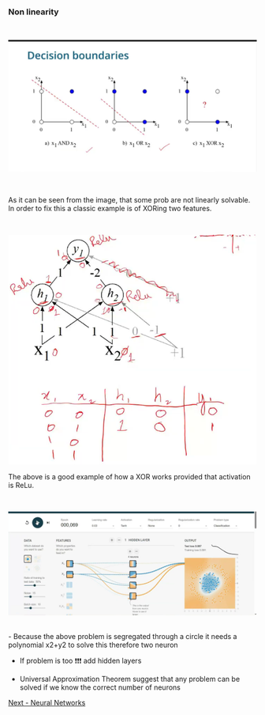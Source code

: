 ### Non linearity

</br>

![alt text](images/image-1.png)

<br/>

As it can be seen from the image, that some prob are not linearly solvable. In order to fix this a classic example is of XORing two features. 


<br/>

![alt text](images/image-2.png)

The above is a good example of how a XOR works provided that activation is ReLu.


<br/>

![alt text](images/image-3.png)


<br/>
- Because the above problem is segregated through a circle it needs a polynomial x2+y2 to solve this therefore two neuron


- If problem is too ❗❗❗ add hidden layers


- Universal Approximation Theorem suggest that any problem can be solved if we know the correct number of neurons



[Next - Neural Networks ](Neural_Net.md)
